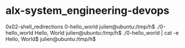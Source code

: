 # alx-system_engineering-devops
0x02-shell_redirections
0-hello_world
julien@ubuntu:/tmp/h$ ./0-hello_world 
Hello, World
julien@ubuntu:/tmp/h$ ./0-hello_world | cat -e
Hello, World$
julien@ubuntu:/tmp/h$ 
